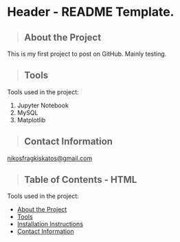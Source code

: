 # Header - README Template.

<a class="anchor" id="about_the_project"></a>
<blockquote><h2>About the Project</h2></blockquote>

This is my first project to post on GitHub. Mainly testing.

<a class="anchor" id="tools"></a>
>## Tools
Tools used in the project:
<ol>
    <li>Jupyter Notebook</li>
    <li>MySQL</li>
    <li>Matplotlib</li>
</ol>


<a class="anchor" id="contact"></a>
>## Contact Information
nikosfragkiskatos@gmail.com

 >## Table of Contents - HTML
Tools used in the project:
<ul>
   <li><a href="#about_the_project">About the Project</a></li>
   <li><a href="#tools">Tools</a></li>
   <li><a href="#installation_instructions">Installation Instructions</a></li>
   <li><a href="#contact">Contact Information</a></li>
</ul>



